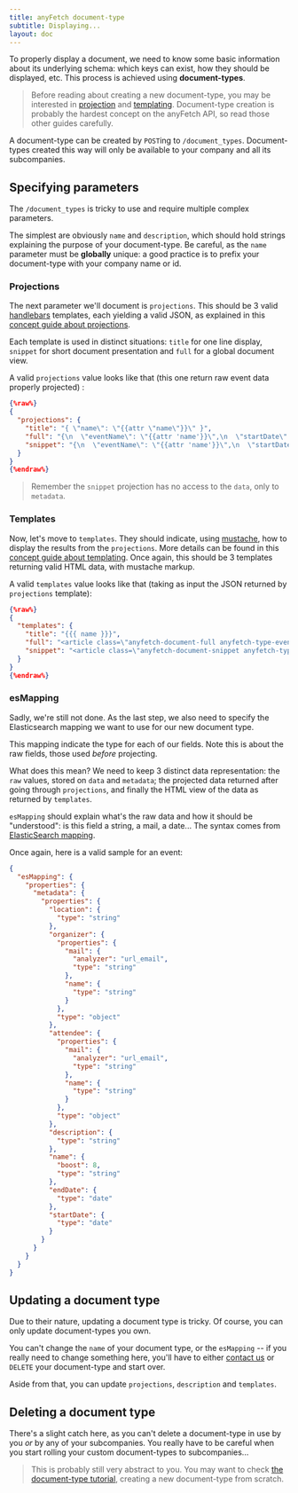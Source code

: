 ```yaml
---
title: anyFetch document-type
subtitle: Displaying...
layout: doc
---
```


To properly display a document, we need to know some basic information about its underlying schema: which keys can exist, how they should be displayed, etc. This process is achieved using **document-types**.

> Before reading about creating a new document-type, you may be interested in [projection](/guides/concepts/projection.html) and [templating](/guides/concepts/templating.html).
> Document-type creation is probably the hardest concept on the anyFetch API, so read those other guides carefully.

A document-type can be created by `POST`ing to `/document_types`. Document-types created this way will only be available to your company and all its subcompanies.

## Specifying parameters
The `/document_types` is tricky to use and require multiple complex parameters.

The simplest are obviously `name` and `description`, which should hold strings explaining the purpose of your document-type. Be careful, as the `name` parameter must be **globally** unique: a good practice is to prefix your document-type with your company name or id.

### Projections
The next parameter we'll document is `projections`. This should be 3 valid [handlebars](http://handlebarsjs.com/) templates, each yielding a valid JSON, as explained in this [concept guide about projections](/guides/concepts/projection.html).

Each template is used in distinct situations: `title` for one line display, `snippet` for short document presentation and `full` for a global document view.

A valid `projections` value looks like that (this one return raw event data properly projected) :

```json
{%raw%}
{
  "projections": {
    "title": "{ \"name\": \"{{attr \"name\"}}\" }",
    "full": "{\n  \"eventName\": \"{{attr 'name'}}\",\n  \"startDate\": \"{{dateRfc metadata.startDate}}\",\n  \"endDate\": \"{{dateRfc metadata.endDate}}\",\n  \"description\": \"{{attr 'description'}}\",\n  \"organizer\": \"{{#if name}}{{#escapeQuotes .}}{{name}}{{/escapeQuotes}}{{/if}} &lt;{{#escapeQuotes .}}{{mail}}{{/escapeQuotes}}&gt;\",\n  \"attendee\": [\n    {{#list metadata.attendee}}\n     {\n        {{#if name}}\"name\": \"{{#escapeQuotes .}}{{name}}{{/escapeQuotes}}\",{{/if}}\n        \"address\": \"{{#escapeQuotes .}}{{mail}}{{/escapeQuotes}}\",\n        \"highlight\": {{isHighlight .}}\n      }\n    {{/list}}\n  ],\n  \"location\" : \"{{#if metadata.location}}{{attr 'location'}}{{/if}}\"\n}\n",
    "snippet": "{\n  \"eventName\": \"{{attr 'name'}}\",\n  \"startDate\": \"{{dateRfc metadata.startDate}}\",\n  \"endDate\": \"{{dateRfc metadata.endDate}}\",\n  \"description\": \"{{attr 'description'}}\",\n  \"organizer\": \"{{#if name}}{{#escapeQuotes .}}{{name}}{{/escapeQuotes}}{{/if}} &lt;{{#escapeQuotes .}}{{mail}}{{/escapeQuotes}}&gt;\",\n  \"attendee\": [\n    {{#list metadata.attendee}}\n      {\n        {{#if name}}\"name\": \"{{#escapeQuotes .}}{{name}}{{/escapeQuotes}}\",{{/if}}\n        \"address\": \"{{#escapeQuotes .}}{{mail}}{{/escapeQuotes}}\",\n        \"highlight\": {{isHighlight .}}\n      }\n    {{/list}}\n  ],\n  \"location\" : \"{{#if metadata.location}}{{attr 'location'}}{{/if}}\"\n}\n"
  }
}
{%endraw%}
```

> Remember the `snippet` projection has no access to the `data`, only to `metadata`.

### Templates
Now, let's move to `templates`. They should indicate, using [mustache](http://mustache.github.io/), how to display the results from the `projections`. More details can be found in this [concept guide about templating](/guides/concepts/templating.html). Once again, this should be 3 templates returning valid HTML data, with mustache markup.

A valid `templates` value looks like that (taking as input the JSON returned by `projections` template):

```json
{%raw%}
{
  "templates": {
    "title": "{{{ name }}}",
    "full": "<article class=\"anyfetch-document-full anyfetch-type-event\">\n  <header class=\"anyfetch-header\">\n    <hgroup class=\"anyfetch-title-group\">\n      <h1 class=\"anyfetch-title\">\n        {{#eventName}}\n          {{{eventName}}}\n        {{/eventName}}\n        {{^eventName}}\n          (untitled event)\n        {{/eventName}}\n      </h1>\n      <p class=\"anyfetch-title-detail\">\n     <time class=\"anyfetch-date\">{{ startDate }}</time>\n        <span class=\"anyfetch-right-arrow\"></span>\n        <time class=\"anyfetch-date\">{{ endDate }}</time>\n      </p>\n      {{#location}}\n        <p>\n          {{{location}}}\n        </p>\n      {{/location}}\n    </hgroup>\n  </header>\n  <main class=\"anyfetch-content\">\n    <h4 class=\"anyfetch-section-title\">Attendees</h4>\n    {{ #attendee.length }}\n      <ul class=\"anyfetch-list-no-bullet\">\n        {{ #attendee }}\n          <li>\n            <span class=\"anyfetch-icon-people\"></span>\n            <span class=\"anyfetch-pill anyfetch-person {{#highlight}}anyfetch-hlt{{/highlight}}\">\n              {{#name}}{{{name}}}{{/name}} &lt;{{{address}}}&gt;\n            </span>\n          </li>\n        {{ /attendee }}\n      </ul>\n    {{ /attendee.length }}\n    {{ ^attendee.length }}\n      <p>\n        (no attendees to this event)\n      </p>\n    {{ /attendee.length }}\n\n    <h4 class=\"anyfetch-section-title\">Description</h4>\n    <p>\n      {{#description}}\n        {{{description}}}\n      {{/description}}\n      {{^description}}\n        (no description)\n      {{/description}}\n    </p>\n  </main>\n</article>\n",
    "snippet": "<article class=\"anyfetch-document-snippet anyfetch-type-event\">\n  <header class=\"anyfetch-header\">\n    <hgroup class=\"anyfetch-title-group\">\n      <h1 class=\"anyfetch-title\">\n        {{#eventName}}\n          {{{eventName}}}\n        {{/eventName}}\n        {{^eventName}}\n          (untitled event)\n        {{/eventName}}\n      </h1>\n      <p class=\"anyfetch-title-detail anyfetch-date-span\">\n        <time class=\"anyfetch-date\">{{ startDate }}</time>\n        <span class=\"anyfetch-right-arrow\"></span>\n        <time class=\"anyfetch-date\">{{ endDate }}</time>\n      </p>\n      <ul class=\"anyfetch-pill-list anyfetch-participants\">\n        {{#attendee}}\n          <li class=\"anyfetch-pill anyfetch-name {{#highlight}}anyfetch-hlt{{/highlight}}\">\n            {{#name}}\n              {{{.}}}\n            {{/name}}\n            {{^name}}\n              {{{address}}}\n            {{/name}}\n          </li>\n        {{/attendee}}\n      </ul>\n    </hgroup>\n  </header>\n</article>\n"
  }
}
{%endraw%}
```

### esMapping
Sadly, we're still not done.
As the last step, we also need to specify the Elasticsearch mapping we want to use for our new document type.

This mapping indicate the type for each of our fields.
Note this is about the raw fields, those used *before* projecting.

What does this mean? We need to keep 3 distinct data representation: the `raw` values, stored on `data` and `metadata`; the projected data returned after going through `projections`, and finally the HTML view of the data as returned by `templates`.

`esMapping` should explain what's the raw data and how it should be "understood": is this field a string, a mail, a date...
The syntax comes from [ElasticSearch mapping](http://www.elasticsearch.org/guide/en/elasticsearch/reference/current/mapping.html).

Once again, here is a valid sample for an event:

```json
{
  "esMapping": {
    "properties": {
      "metadata": {
        "properties": {
          "location": {
            "type": "string"
          },
          "organizer": {
            "properties": {
              "mail": {
                "analyzer": "url_email",
                "type": "string"
              },
              "name": {
                "type": "string"
              }
            },
            "type": "object"
          },
          "attendee": {
            "properties": {
              "mail": {
                "analyzer": "url_email",
                "type": "string"
              },
              "name": {
                "type": "string"
              }
            },
            "type": "object"
          },
          "description": {
            "type": "string"
          },
          "name": {
            "boost": 8,
            "type": "string"
          },
          "endDate": {
            "type": "date"
          },
          "startDate": {
            "type": "date"
          }
        }
      }
    }
  }
}
```

## Updating a document type
Due to their nature, updating a document type is tricky.
Of course, you can only update document-types you own.

You can't change the `name` of your document type, or the `esMapping` -- if you really need to change something here, you'll have to either [contact us](contact@anyfetch.com) or `DELETE` your document-type and start over.

Aside from that, you can update `projections`, `description` and `templates`.

## Deleting a document type
There's a slight catch here, as you can't delete a document-type in use by you *or* by any of your subcompanies. You really have to be careful when you start rolling your custom document-types to subcompanies...

> This is probably still very abstract to you. You may want to check [the document-type tutorial](/guides/tutorials/document-type.html), creating a new document-type from scratch.

